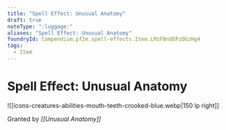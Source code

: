 ```yaml
---
title: "Spell Effect: Unusual Anatomy"
draft: true
noteType: ":luggage:"
aliases: "Spell Effect: Unusual Anatomy"
foundryId: Compendium.pf2e.spell-effects.Item.LMzFBnOEPzDGzHg4
tags:
  - Item
---
```


# Spell Effect: Unusual Anatomy
![[icons-creatures-abilities-mouth-teeth-crooked-blue.webp|150 lp right]]

Granted by _[[Unusual Anatomy]]_
